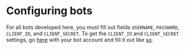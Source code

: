 # Configuring bots

For all bots developed here, you must fill out fields `USERNAME`, `PASSWORD`, `CLIENT_ID`, and `CLIENT_SECRET`. To get the `CLIENT_ID` and `CLIENT_SECRET` settings, go [here](https://www.reddit.com/prefs/apps/) with your bot account and fill it out like [so](http://i.imgur.com/a9vK6iQ.jpg).
